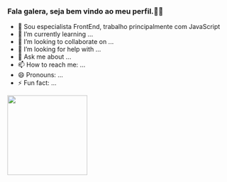 ### Fala galera, seja bem vindo ao meu perfil.👋😎

- 🔭 Sou especialista FrontEnd, trabalho principalmente com JavaScript 
- 🌱 I’m currently learning ...
- 👯 I’m looking to collaborate on ...
- 🤔 I’m looking for help with ...
- 💬 Ask me about ...
- 📫 How to reach me: ...
- 😄 Pronouns: ...
- ⚡ Fun fact: ...

<div>
  <img height="180em" src="https://github-readme-stats.vercel.app/api?DiksonRodrigues=anuraghazra&show_icons=true&theme=radical"/>
  
</div>
